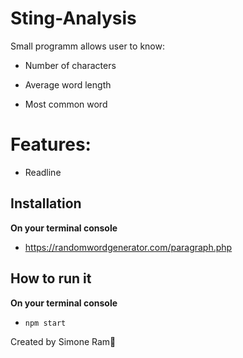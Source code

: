 # Sting-Analysis

Small programm allows user to know:

- Number of characters 

- Average word length 

- Most common word

# Features:
- Readline


## Installation
**On your terminal console**

- https://randomwordgenerator.com/paragraph.php

## How to run it
**On your terminal console**

  - `npm start`


Created by Simone Ram🐏